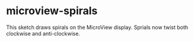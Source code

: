 # microview-spirals

This sketch draws spirals on the MicroView display. Sprials now twist both clockwise and anti-clockwise.

